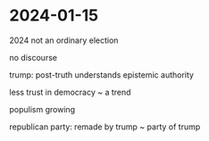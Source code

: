 # 2024-01-15

2024 not an ordinary election

no discourse

trump: post-truth
understands epistemic authority

less trust in democracy ~ a trend

populism growing

republican party: remade by trump ~ party of trump

